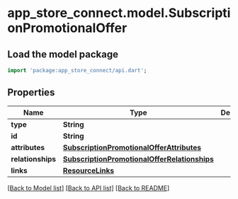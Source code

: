 # app_store_connect.model.SubscriptionPromotionalOffer

## Load the model package
```dart
import 'package:app_store_connect/api.dart';
```

## Properties
Name | Type | Description | Notes
------------ | ------------- | ------------- | -------------
**type** | **String** |  | 
**id** | **String** |  | 
**attributes** | [**SubscriptionPromotionalOfferAttributes**](SubscriptionPromotionalOfferAttributes.md) |  | [optional] 
**relationships** | [**SubscriptionPromotionalOfferRelationships**](SubscriptionPromotionalOfferRelationships.md) |  | [optional] 
**links** | [**ResourceLinks**](ResourceLinks.md) |  | 

[[Back to Model list]](../README.md#documentation-for-models) [[Back to API list]](../README.md#documentation-for-api-endpoints) [[Back to README]](../README.md)


